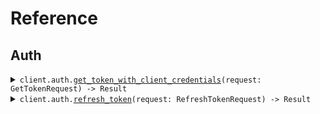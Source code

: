 # Reference
## Auth
<details><summary><code>client.auth.<a href="/src/api/resources/auth/client.rs">get_token_with_client_credentials</a>(request: GetTokenRequest) -> Result<TokenResponse, ApiError></code></summary>
<dl>
<dd>

#### 🔌 Usage

<dl>
<dd>

<dl>
<dd>

```rust
use seed_websocket_auth::prelude::*;
use std::collections::HashMap;

#[tokio::main]
async fn main() {
    let config = ClientConfig {
        ..Default::default()
    };
    let client = WebsocketAuthClient::new(config).expect("Failed to build client");
    client
        .auth
        .get_token_with_client_credentials(
            &GetTokenRequest {
                x_api_key: "X-Api-Key".to_string(),
                client_id: "client_id".to_string(),
                client_secret: "client_secret".to_string(),
                audience: "https://api.example.com".to_string(),
                grant_type: "client_credentials".to_string(),
                scope: Some("scope".to_string()),
            },
            None,
        )
        .await;
}
```
</dd>
</dl>
</dd>
</dl>

#### ⚙️ Parameters

<dl>
<dd>

<dl>
<dd>

**client_id:** `String` 
    
</dd>
</dl>

<dl>
<dd>

**client_secret:** `String` 
    
</dd>
</dl>

<dl>
<dd>

**audience:** `String` 
    
</dd>
</dl>

<dl>
<dd>

**grant_type:** `String` 
    
</dd>
</dl>

<dl>
<dd>

**scope:** `Option<String>` 
    
</dd>
</dl>
</dd>
</dl>


</dd>
</dl>
</details>

<details><summary><code>client.auth.<a href="/src/api/resources/auth/client.rs">refresh_token</a>(request: RefreshTokenRequest) -> Result<TokenResponse, ApiError></code></summary>
<dl>
<dd>

#### 🔌 Usage

<dl>
<dd>

<dl>
<dd>

```rust
use seed_websocket_auth::prelude::*;
use std::collections::HashMap;

#[tokio::main]
async fn main() {
    let config = ClientConfig {
        ..Default::default()
    };
    let client = WebsocketAuthClient::new(config).expect("Failed to build client");
    client
        .auth
        .refresh_token(
            &RefreshTokenRequest {
                x_api_key: "X-Api-Key".to_string(),
                client_id: "client_id".to_string(),
                client_secret: "client_secret".to_string(),
                refresh_token: "refresh_token".to_string(),
                audience: "https://api.example.com".to_string(),
                grant_type: "refresh_token".to_string(),
                scope: Some("scope".to_string()),
            },
            None,
        )
        .await;
}
```
</dd>
</dl>
</dd>
</dl>

#### ⚙️ Parameters

<dl>
<dd>

<dl>
<dd>

**client_id:** `String` 
    
</dd>
</dl>

<dl>
<dd>

**client_secret:** `String` 
    
</dd>
</dl>

<dl>
<dd>

**refresh_token:** `String` 
    
</dd>
</dl>

<dl>
<dd>

**audience:** `String` 
    
</dd>
</dl>

<dl>
<dd>

**grant_type:** `String` 
    
</dd>
</dl>

<dl>
<dd>

**scope:** `Option<String>` 
    
</dd>
</dl>
</dd>
</dl>


</dd>
</dl>
</details>
